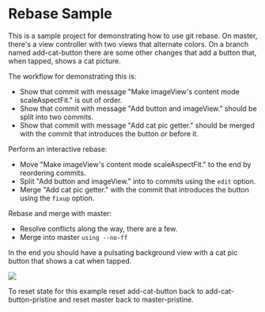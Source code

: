 # Rebase Sample

This is a sample project for demonstrating how to use git rebase. On master, there's a view controller with two views that alternate colors. On a branch named add-cat-button there are some other changes that add a button that, when tapped, shows a cat picture.

The workflow for demonstrating this is:

- Show that commit with message "Make imageView's content mode scaleAspectFit." is out of order.
- Show that commit with message "Add button and imageView." should be split into two commits.
- Show that commit with message "Add cat pic getter." should be merged with the commit that introduces the button *or* before it.

Perform an interactive rebase:

- Move "Make imageView's content mode scaleAspectFit." to the end by reordering commits.
- Split "Add button and imageView." into to commits using the `edit` option.
- Merge "Add cat pic getter." with the commit that introduces the button using the `fixup` option.

Rebase and merge with master:

- Resolve conflicts along the way, there are a few.
- Merge into master `using --no-ff`

In the end you should have a pulsating background view with a cat pic button that shows a cat when tapped.

![](http://cl.ly/image/3P0O1x3k1j3U/gif.gif)

To reset state for this example reset add-cat-button back to add-cat-button-pristine and reset master back to master-pristine.